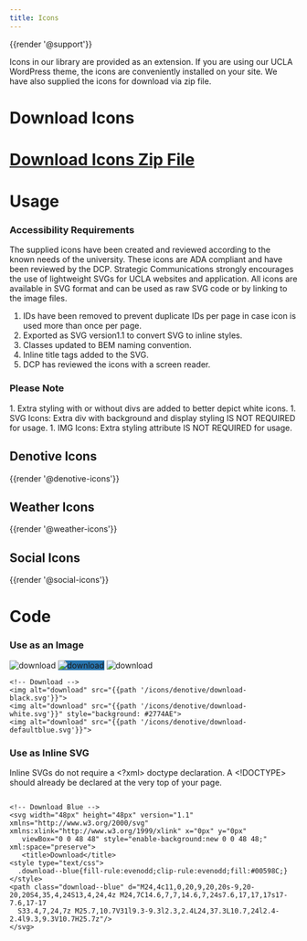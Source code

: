 ```yaml
---
title: Icons
---
```

{{render '@support'}}

Icons in our library are provided as an extension. If you are using our UCLA WordPress theme, the icons are conveniently installed on your site. We have also supplied the icons for download via zip file.

<h1>Download Icons<h1>
<a class="create-button" href="{{path '/icons/ucla-web-icons.zip'}}">Download Icons Zip File</a>

<h1>Usage</h1>

<h3>Accessibility Requirements</h3>
The supplied icons have been created and reviewed according to the known needs of the university. These icons are ADA compliant and have been reviewed by the DCP. Strategic Communications strongly encourages the use of lightweight SVGs for UCLA websites and application. All icons are available in SVG format and can be used as raw SVG code or by linking to the image files.

1. IDs have been removed to prevent duplicate IDs per page in case icon is used more than once per page.
2. Exported as SVG version1.1 to convert SVG to inline styles.
4. Classes updated to BEM naming convention.
5. Inline title tags added to the SVG.
6. DCP has reviewed the icons with a screen reader.

<h3>Please Note</h3>
1. Extra styling with or without divs are added to better depict white icons.
1. SVG Icons: Extra div with background and display styling IS NOT REQUIRED for usage.
1. IMG Icons: Extra styling attribute IS NOT REQUIRED for usage.

<h2>Denotive Icons</h2>
{{render '@denotive-icons'}}

<h2>Weather Icons</h2>
{{render '@weather-icons'}}

<h2>Social Icons</h2>
{{render '@social-icons'}}

<h1>Code</h1>

<h3>Use as an Image</h3>

<img alt="download" src="{{path '/icons/denotive/download--black.svg'}}">
<img alt="download" src="{{path '/icons/denotive/download--white.svg'}}" style="background: #2774AE">
<img alt="download" src="{{path '/icons/denotive/download--blue.svg'}}">

```
<!-- Download -->
<img alt="download" src="{{path '/icons/denotive/download-black.svg'}}">
<img alt="download" src="{{path '/icons/denotive/download-white.svg'}}" style="background: #2774AE">
<img alt="download" src="{{path '/icons/denotive/download-defaultblue.svg'}}">
```

<h3>Use as Inline SVG</h3>

Inline SVGs do not require a <?xml> doctype declaration. A <!DOCTYPE> should already be declared at the very top of your page.

```

<!-- Download Blue -->
<svg width="48px" height="48px" version="1.1" xmlns="http://www.w3.org/2000/svg" xmlns:xlink="http://www.w3.org/1999/xlink" x="0px" y="0px"
   viewBox="0 0 48 48" style="enable-background:new 0 0 48 48;" xml:space="preserve">
   <title>Download</title>
<style type="text/css">
  .download--blue{fill-rule:evenodd;clip-rule:evenodd;fill:#00598C;}
</style>
<path class="download--blue" d="M24,4c11,0,20,9,20,20s-9,20-20,20S4,35,4,24S13,4,24,4z M24,7C14.6,7,7,14.6,7,24s7.6,17,17,17s17-7.6,17-17
  S33.4,7,24,7z M25.7,10.7V31l9.3-9.3l2.3,2.4L24,37.3L10.7,24l2.4-2.4l9.3,9.3V10.7H25.7z"/>
</svg>
```
